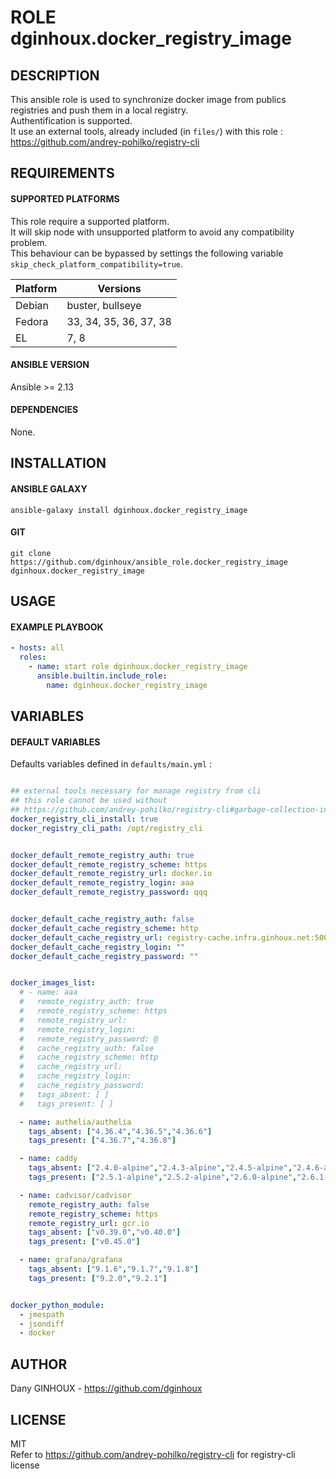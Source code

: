 # ROLE dginhoux.docker_registry_image



## DESCRIPTION

This ansible role is used to synchronize docker image from publics registries and push them in a local registry.
<br />
Authentification is supported.
<br />
It use an external tools, already included (in `files/`) with this role : https://github.com/andrey-pohilko/registry-cli

## REQUIREMENTS

#### SUPPORTED PLATFORMS

This role require a supported platform.<br />
It will skip node with unsupported platform to avoid any compatibility problem.<br />
This behaviour can be bypassed by settings the following variable `skip_check_platform_compatibility=true`.

| Platform | Versions |
|----------|----------|
| Debian | buster, bullseye |
| Fedora | 33, 34, 35, 36, 37, 38 |
| EL | 7, 8 |

#### ANSIBLE VERSION

Ansible >= 2.13

#### DEPENDENCIES

None.



## INSTALLATION

#### ANSIBLE GALAXY

```shell
ansible-galaxy install dginhoux.docker_registry_image
```
#### GIT

```shell
git clone https://github.com/dginhoux/ansible_role.docker_registry_image dginhoux.docker_registry_image
```


## USAGE

#### EXAMPLE PLAYBOOK

```yaml
- hosts: all
  roles:
    - name: start role dginhoux.docker_registry_image
      ansible.builtin.include_role:
        name: dginhoux.docker_registry_image
```


## VARIABLES

#### DEFAULT VARIABLES

Defaults variables defined in `defaults/main.yml` : 

```yaml

## external tools necessary for manage registry from cli
## this role cannot be used without
## https://github.com/andrey-pohilko/registry-cli#garbage-collection-in-docker-registry
docker_registry_cli_install: true
docker_registry_cli_path: /opt/registry_cli


docker_default_remote_registry_auth: true
docker_default_remote_registry_scheme: https
docker_default_remote_registry_url: docker.io
docker_default_remote_registry_login: aaa
docker_default_remote_registry_password: qqq


docker_default_cache_registry_auth: false
docker_default_cache_registry_scheme: http
docker_default_cache_registry_url: registry-cache.infra.ginhoux.net:5000
docker_default_cache_registry_login: ""
docker_default_cache_registry_password: ""


docker_images_list:
  # - name: aaa
  #   remote_registry_auth: true
  #   remote_registry_scheme: https
  #   remote_registry_url:
  #   remote_registry_login:
  #   remote_registry_password: @
  #   cache_registry_auth: false
  #   cache_registry_scheme: http
  #   cache_registry_url:
  #   cache_registry_login:
  #   cache_registry_password:
  #   tags_absent: [ ]
  #   tags_present: [ ]

  - name: authelia/authelia
    tags_absent: ["4.36.4","4.36.5","4.36.6"]
    tags_present: ["4.36.7","4.36.8"]

  - name: caddy
    tags_absent: ["2.4.0-alpine","2.4.3-alpine","2.4.5-alpine","2.4.6-alpine"]
    tags_present: ["2.5.1-alpine","2.5.2-alpine","2.6.0-alpine","2.6.1-alpine","2.6.2-alpine"]

  - name: cadvisor/cadvisor
    remote_registry_auth: false
    remote_registry_scheme: https
    remote_registry_url: gcr.io
    tags_absent: ["v0.39.0","v0.40.0"]
    tags_present: ["v0.45.0"]

  - name: grafana/grafana
    tags_absent: ["9.1.6","9.1.7","9.1.8"]
    tags_present: ["9.2.0","9.2.1"]


docker_python_module:
  - jmespath
  - jsondiff
  - docker
```


## AUTHOR

Dany GINHOUX - https://github.com/dginhoux

## LICENSE

MIT
<br />
Refer to https://github.com/andrey-pohilko/registry-cli for registry-cli license

